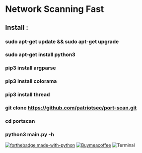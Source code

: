 # Network Scanning Fast
## Install :
### sudo apt-get update && sudo apt-get upgrade
### sudo apt-get install python3
### pip3 install argparse
### pip3 install colorama
### pip3 install thread
### git clone https://github.com/patriotsec/port-scan.git
### cd portscan
### python3 main.py -h



[![forthebadge made-with-python](http://ForTheBadge.com/images/badges/made-with-python.svg)](https://www.python.org/) [![Buymeacoffee](https://badgen.net/badge/icon/buymeacoffee?icon=buymeacoffee&label)](https://https://www.buymeacoffee.com/) ![Terminal](https://badgen.net/badge/icon/terminal?icon=terminal&label)    
